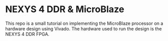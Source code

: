 # NEXYS 4 DDR & MicroBlaze
This repo is a small tutorial on implementing the MicroBlaze processor on a hardware design using Vivado. The hardware used to run the design is the NEXYS 4 DDR FPGA.
